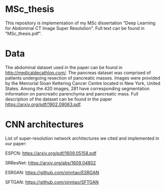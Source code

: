# MSc_thesis
This repository is implementation of my MSc dissertation "Deep Learning for Abdominal CT Image Super Resolution". Full text can be found in "MSc_thesis.pdf".

# Data
The abdominal dataset used in the paper can be found in http://medicaldecathlon.com/. The pancreas dataset was comprised of patients undergoing resection of pancreatic masses. Images were provided by the Memorial Sloan Kettering Cancer Centre located in New York, United States. Among the 420 images, 281 have corresponding segmentation information on pancreatic parenchyma and pancreatic mass. Full description of the dataset can be found in the paper https://arxiv.org/pdf/1902.09063.pdf.

# CNN architectures
List of super-resolution network architectures we cited and implemented in our paper:

ESPCN: https://arxiv.org/pdf/1609.05158.pdf

SRResNet: https://arxiv.org/abs/1609.04802

ESRGAN: https://github.com/xinntao/ESRGAN

SFTGAN: https://github.com/xinntao/SFTGAN
